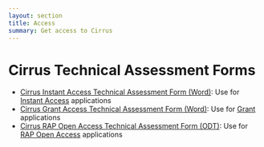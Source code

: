 ```yaml
---
layout: section
title: Access
summary: Get access to Cirrus
---
```


Cirrus Technical Assessment Forms
=================================

* [Cirrus Instant Access Technical Assessment Form (Word)](Cirrus-TA-Instant-form.docx): Use for [Instant Access](../instant.html) applications
* [Cirrus Grant Access Technical Assessment Form (Word)](Cirrus-TA-Grant-form.docx): Use for [Grant](../grant.html) applications
* [Cirrus RAP Open Access Technical Assessment Form (ODT)](https://www.epsrc.ac.uk/files/funding/calls/2017/tier2taform/): Use for [RAP Open Access](../open.html) applications

